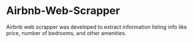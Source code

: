 # Airbnb-Web-Scrapper
Airbnb web scrapper was developed to extract information listing info like price, number of bedrooms, and other amenities.
